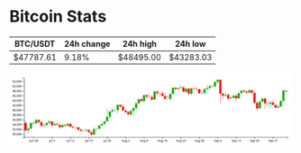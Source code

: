 # Bitcoin Stats

BTC/USDT|24h change|24h high|24h low|
|---|---|---|---|
|$47787.61|9.18%|$48495.00|$43283.03|

<img src="./chart.svg">
